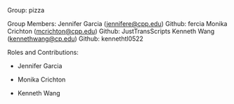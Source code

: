 Group: pizza

Group Members:
Jennifer Garcia (jennifere@cpp.edu) Github: fercia
Monika Crichton (mcrichton@cpp.edu) Github: JustTransScripts
Kenneth Wang (kennethwang@cp.edu) Github: kennethtl0522

Roles and Contributions:

- Jennifer Garcia


- Monika Crichton


- Kenneth Wang
